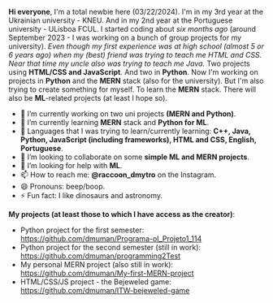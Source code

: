 **Hi everyone**, I'm a total newbie here (03/22/2024). 
I'm in my 3rd year at the Ukrainian university - KNEU. And in my 2nd year at the Portuguese university - ULisboa FCUL. 
I started coding about *six months ago* (around September 2023 - I was working on a bunch of group projects for my university).
*Even though my first experience was at high school (almost 5 or 6 years ago) when my (best) friend was trying to teach me HTML and CSS. Near that time my uncle also was trying to teach me Java.*
Two projects using **HTML/CSS and JavaScript**. And two in **Python**.
Now I'm working on projects in **Python** and the **MERN** stack (also for the university).
But I'm also trying to create something for myself. To learn the **MERN** stack.
There will also be **ML**-related projects (at least I hope so).

- 🔭 I’m currently working on two uni projects **(MERN and Python)**.
- 🌱 I’m currently learning **MERN** stack and **Python for ML**.
- 🌱 Languages that I was trying to learn/currently learning: **C++, Java, Python, JavaScript (including frameworks), HTML and CSS, English, Portuguese**. 
- 👯 I’m looking to collaborate on some **simple ML and MERN projects**.
- 🤔 I’m looking for help with **ML**.
- 📫 How to reach me: **@raccoon_dmytro** on the Instagram.
- 😄 Pronouns: beep/boop.
- ⚡ Fun fact: I like dinosaurs and astronomy.

**My projects (at least those to which I have access as the creator)**:
- Python project for the first semester: https://github.com/dmuman/Programa-oI_Projeto1_114
- Python project for the second semester (still in work): https://github.com/dmuman/programming2Test
- My personal MERN project (also still in work): https://github.com/dmuman/My-first-MERN-project
- HTML/CSS/JS project - the Bejeweled game: https://github.com/dmuman/ITW-bejeweled-game
